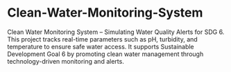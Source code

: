 # Clean-Water-Monitoring-System
Clean Water Monitoring System – Simulating Water Quality Alerts for SDG 6. This project tracks real-time parameters such as pH, turbidity, and temperature to ensure safe water access. It supports Sustainable Development Goal 6 by promoting clean water management through technology-driven monitoring and alerts.
